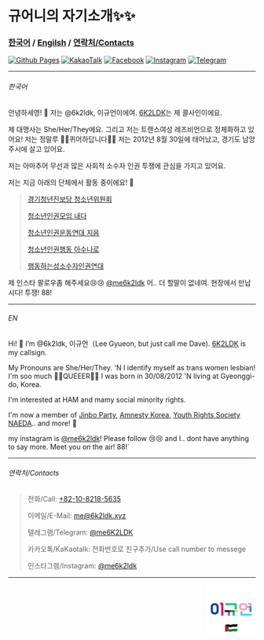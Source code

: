 # 규어니의 자기소개✨️✨️
### [한국어](https://6k2ldk.github.io/6k2ldk/#%ED%95%9C%EA%B5%AD%EC%96%B4) / [Engilsh](https://6k2ldk.github.io/6k2ldk/#EN) / [연락처/Contacts](https://6k2ldk.github.io/6k2ldk/#%EC%97%B0%EB%9D%BD%EC%B2%98contacts)
[![Github Pages](https://img.shields.io/badge/github%20pages-121013?style=for-the-badge&logo=github&logoColor=white)](https://github.com/6k2ldk) [![KakaoTalk](https://img.shields.io/badge/kakaotalk-ffcd00.svg?style=for-the-badge&logo=kakaotalk&logoColor=000000)](http://qr.kakao.com/talk/C7SU4ejg14dgMoxu.Sl4pvKHa_g-) [![Facebook](https://img.shields.io/badge/Facebook-%231877F2.svg?style=for-the-badge&logo=Facebook&logoColor=white)](https://www.facebook.com/6k2ldk) [![Instagram](https://img.shields.io/badge/Instagram-%23E4405F.svg?style=for-the-badge&logo=Instagram&logoColor=white)](https://instagram.com/me6k2ldk) [![Telegram](https://img.shields.io/badge/Telegram-2CA5E0?style=for-the-badge&logo=telegram&logoColor=white)](https://t.me/me6K2LDK)

------------------------------
###### 한국어
안녕하세영! 👋 저는 @6k2ldk, 이규언이에여. [6K2LDK](https://qrz.com/db/6k2ldk)는 제 콜사인이에요.

제 대명사는 She/Her/They에요. 그리고 저는 트랜스여성 레즈비언으로 정체화하고 있어요! 저는 정말루 🏳️‍⚧️퀴어하답니다🏳️‍🌈
저는 2012년 8월 30일에 태어났고, 경기도 남앙주시에 살고 있어요.

저는 아마추어 무선과 많은 사회적 소수자 인권 투쟁에 관심을 가지고 있어요.

저는 지금 아래의 단체에서 활동 중이에요! 🚩
> [경기청년진보당 청소년위원회](https://jinboparty.com)
> 
> [청소년인권모임 내다](https://crsnaeda.kr)
> 
> [청소년인권운동연대 지음](https://yhrjieum.kr)
> 
> [청소년인권행동 아수나로](https://asunaro.or.kr)
> 
> [행동하는성소수자인권연대](https://lgbtpride.or.kr)

제 인스타 팔로우좀 해주세요😢😢 [@me6k2ldk](https://instagram.com/me6k2ldk)
어.. 더 할말이 없네여. 현장에서 만납시다! 투쟁! 88!

------------------------------------------

###### EN
Hi! 👋 I’m @6k2ldk, 이규언（Lee Gyueon, but just call me Dave). [6K2LDK](https://qrz.com/db/6k2ldk) is my callsign.

My Pronouns are She/Her/They. 'N I identify myself as trans women lesbian! I'm soo much 🏳️‍⚧️QUEEER🏳️‍🌈
I was born in 30/08/2012 'N living at Gyeonggi-do, Korea.

I'm interested at HAM and mamy social minority rights.

I'm now a member of [Jinbo Party](https://jinboparty.com), [Amnesty Korea](https://amnesty.or.kr), [Youth Rights Society NAEDA](https://crsnaeda.kr).. and more! 🚩

my instagram is [@me6k2ldk](https"//instagram.com/me6k2ldk)! Please follow 😢😢
and I.. dont have anything to say more. Meet you on the air! 88!`

--------------------
###### 연락처/Contacts
> 전화/Call: [+82-10-8218-5635](tel:+821082185635)
>
> 이메일/E-Mail: [me@6k2ldk.xyz](mailto:me@6k2ldk.xyz)
>
> 텔레그램/Telegram: [@me6K2LDK](https://t.me/me6K2LDK)
>
> 카카오톡/KaKaotalk: 전화번호로 친구추가/Use call number to messege
>
> 인스타그램/Instagram: [@me6k2ldk](https://instagram.com/me6k2ldk)

----------------
<p align="right">
  <img src="프로필사진.jpg" width="100" height="100">
</p>
